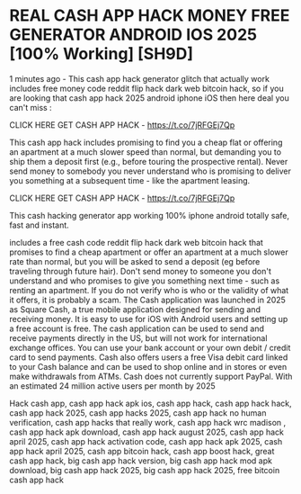 # REAL CASH APP HACK MONEY FREE GENERATOR ANDROID IOS 2025 [100% Working] [SH9D]

1 minutes ago - This cash app hack generator glitch that actually work includes free money code reddit flip hack dark web bitcoin hack, so if you are looking that cash app hack 2025 android iphone iOS then here deal you can't miss :

CLICK HERE GET CASH APP HACK - https://t.co/7jRFGEj7Qp

This cash app hack includes promising to find you a cheap flat or offering an apartment at a much slower speed than normal, but demanding you to ship them a deposit first (e.g., before touring the prospective rental). Never send money to somebody you never understand who is promising to deliver you something at a subsequent time - like the apartment leasing.

CLICK HERE GET CASH APP HACK - https://t.co/7jRFGEj7Qp

This cash hacking generator app working 100% iphone android totally safe, fast and instant.

includes a free cash code reddit flip hack dark web bitcoin hack that promises to find a cheap apartment or offer an apartment at a much slower rate than normal, but you will be asked to send a deposit (eg before traveling through future hair). Don't send money to someone you don't understand and who promises to give you something next time - such as renting an apartment. If you do not verify who is who or the validity of what it offers, it is probably a scam. The Cash application was launched in 2025 as Square Cash, a true mobile application designed for sending and receiving money. It is easy to use for iOS with Android users and setting up a free account is free. The cash application can be used to send and receive payments directly in the US, but will not work for international exchange offices. You can use your bank account or your own debit / credit card to send payments. Cash also offers users a free Visa debit card linked to your Cash balance and can be used to shop online and in stores or even make withdrawals from ATMs. Cash does not currently support PayPal. With an estimated 24 million active users per month by 2025

Hack cash app, cash app hack apk ios, cash app hack, cash app hack hack, cash app hack 2025, cash app hacks 2025, cash app hack no human verification, cash app hacks that really work, cash app hack wrc madison , cash app hack apk download, cash app hack august 2025, cash app hack april 2025, cash app hack activation code, cash app hack apk 2025, cash app hack april 2025, cash app bitcoin hack, cash app boost hack, great cash app hack, big cash app hack version, big cash app hack mod apk download, big cash app hack 2025, big cash app hack 2025, free bitcoin cash app hack
